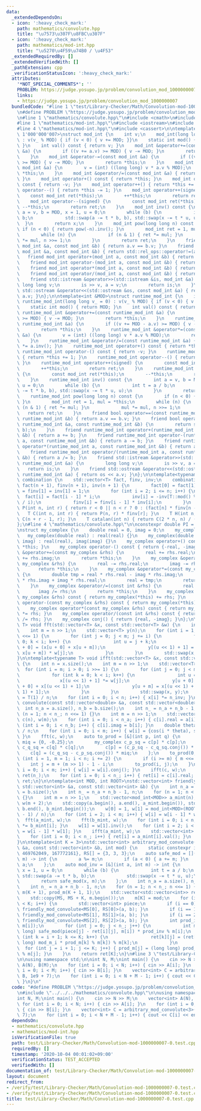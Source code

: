 ```yaml
---
data:
  _extendedDependsOn:
  - icon: ':heavy_check_mark:'
    path: mathematics/convolute.hpp
    title: "\u7573\u307F\u8FBC\u307F"
  - icon: ':heavy_check_mark:'
    path: mathematics/mod-int.hpp
    title: "\u5270\u4F59\u74B0 / \u4F53"
  _extendedRequiredBy: []
  _extendedVerifiedWith: []
  _pathExtension: cpp
  _verificationStatusIcon: ':heavy_check_mark:'
  attributes:
    '*NOT_SPECIAL_COMMENTS*': ''
    PROBLEM: https://judge.yosupo.jp/problem/convolution_mod_1000000007
    links:
    - https://judge.yosupo.jp/problem/convolution_mod_1000000007
  bundledCode: "#line 1 \"test/Library-Checker/Math/Convolution-mod-1000000007-0.test.cpp\"\
    \n#define PROBLEM \"https://judge.yosupo.jp/problem/convolution_mod_1000000007\"\
    \n#line 1 \"mathematics/convolute.hpp\"\n#include <cmath>\n#include <vector>\n\
    #line 1 \"mathematics/mod-int.hpp\"\n#include <iostream>\n#include <utility>\n\
    #line 4 \"mathematics/mod-int.hpp\"\n#include <cassert>\n\ntemplate<int MOD =\
    \ 1'000'000'007>\nstruct mod_int {\n    int v;\n    mod_int(long long v_ = 0)\
    \ : v(v_ % MOD) { if (v < 0) { v += MOD; }}\n    static int mod() { return MOD;\
    \ }\n    int val() const { return v; }\n    mod_int &operator+=(const mod_int\
    \ &a) {\n        if ((v += a.v) >= MOD) { v -= MOD; }\n        return *this;\n\
    \    }\n    mod_int &operator-=(const mod_int &a) {\n        if ((v += MOD - a.v)\
    \ >= MOD) { v -= MOD; }\n        return *this;\n    }\n    mod_int &operator*=(const\
    \ mod_int &a) {\n        v = (int) ((long long) v * a.v % MOD);\n        return\
    \ *this;\n    }\n    mod_int &operator/=(const mod_int &a) { return *this *= a.inv();\
    \ }\n    mod_int operator+() const { return *this; }\n    mod_int operator-()\
    \ const { return -v; }\n    mod_int operator++() { return *this += 1; }\n    mod_int\
    \ operator--() { return *this -= 1; }\n    mod_int operator++(signed) {\n    \
    \    const mod_int ret(*this);\n        ++*this;\n        return ret;\n    }\n\
    \    mod_int operator--(signed) {\n        const mod_int ret(*this);\n       \
    \ --*this;\n        return ret;\n    }\n    mod_int inv() const {\n        int\
    \ a = v, b = MOD, x = 1, u = 0;\n        while (b) {\n            int t = a /\
    \ b;\n            std::swap(a -= t * b, b), std::swap(x -= t * u, u);\n      \
    \  }\n        return x;\n    }\n    mod_int pow(long long n) const {\n       \
    \ if (n < 0) { return pow(-n).inv(); }\n        mod_int ret = 1, mul = *this;\n\
    \        while (n) {\n            if (n & 1) { ret *= mul; }\n            mul\
    \ *= mul, n >>= 1;\n        }\n        return ret;\n    }\n    friend bool operator==(const\
    \ mod_int &a, const mod_int &b) { return a.v == b.v; }\n    friend bool operator!=(const\
    \ mod_int &a, const mod_int &b) { return std::rel_ops::operator!=(a, b); }\n \
    \   friend mod_int operator+(mod_int a, const mod_int &b) { return a += b; }\n\
    \    friend mod_int operator-(mod_int a, const mod_int &b) { return a -= b; }\n\
    \    friend mod_int operator*(mod_int a, const mod_int &b) { return a *= b; }\n\
    \    friend mod_int operator/(mod_int a, const mod_int &b) { return a /= b; }\n\
    \    friend std::istream &operator>>(std::istream &is, mod_int &a) {\n       \
    \ long long v;\n        is >> v, a = v;\n        return is;\n    }\n    friend\
    \ std::ostream &operator<<(std::ostream &os, const mod_int &a) { return os <<\
    \ a.v; }\n};\n\ntemplate<int &MOD>\nstruct runtime_mod_int {\n    int v;\n   \
    \ runtime_mod_int(long long v_ = 0) : v(v_ % MOD) { if (v < 0) { v += MOD; }}\n\
    \    static int mod() { return MOD; }\n    int val() const { return v; }\n   \
    \ runtime_mod_int &operator+=(const runtime_mod_int &a) {\n        if ((v += a.v)\
    \ >= MOD) { v -= MOD; }\n        return *this;\n    }\n    runtime_mod_int &operator-=(const\
    \ runtime_mod_int &a) {\n        if ((v += MOD - a.v) >= MOD) { v -= MOD; }\n\
    \        return *this;\n    }\n    runtime_mod_int &operator*=(const runtime_mod_int\
    \ &a) {\n        v = (int) ((long long) v * a.v % MOD);\n        return *this;\n\
    \    }\n    runtime_mod_int &operator/=(const runtime_mod_int &a) { return *this\
    \ *= a.inv(); }\n    runtime_mod_int operator+() const { return *this; }\n   \
    \ runtime_mod_int operator-() const { return -v; }\n    runtime_mod_int operator++()\
    \ { return *this += 1; }\n    runtime_mod_int operator--() { return *this -= 1;\
    \ }\n    runtime_mod_int operator++(signed) {\n        const mod_int ret(*this);\n\
    \        ++*this;\n        return ret;\n    }\n    runtime_mod_int operator--(signed)\
    \ {\n        const mod_int ret(*this);\n        --*this;\n        return ret;\n\
    \    }\n    runtime_mod_int inv() const {\n        int a = v, b = MOD, x = 1,\
    \ u = 0;\n        while (b) {\n            int t = a / b;\n            std::swap(a\
    \ -= t * b, b), std::swap(x -= t * u, u);\n        }\n        return x;\n    }\n\
    \    runtime_mod_int pow(long long n) const {\n        if (n < 0) { return pow(-n).inv();\
    \ }\n        mod_int ret = 1, mul = *this;\n        while (n) {\n            if\
    \ (n & 1) { ret *= mul; }\n            mul *= mul, n >>= 1;\n        }\n     \
    \   return ret;\n    }\n    friend bool operator==(const runtime_mod_int &a, const\
    \ runtime_mod_int &b) { return a.v == b.v; }\n    friend bool operator!=(const\
    \ runtime_mod_int &a, const runtime_mod_int &b) {\n        return std::rel_ops::operator!=(a,\
    \ b);\n    }\n    friend runtime_mod_int operator+(runtime_mod_int a, const runtime_mod_int\
    \ &b) { return a += b; }\n    friend runtime_mod_int operator-(runtime_mod_int\
    \ a, const runtime_mod_int &b) { return a -= b; }\n    friend runtime_mod_int\
    \ operator*(runtime_mod_int a, const runtime_mod_int &b) { return a *= b; }\n\
    \    friend runtime_mod_int operator/(runtime_mod_int a, const runtime_mod_int\
    \ &b) { return a /= b; }\n    friend std::istream &operator>>(std::istream &is,\
    \ runtime_mod_int &a) {\n        long long v;\n        is >> v, a = v;\n     \
    \   return is;\n    }\n    friend std::ostream &operator<<(std::ostream &os, const\
    \ runtime_mod_int &a) { return os << a.v; }\n};\n\ntemplate<typename T>\nstruct\
    \ combination {\n    std::vector<T> fact, finv, inv;\n    combination(int n) :\
    \ fact(n + 1), finv(n + 1), inv(n + 1) {\n        fact[0] = fact[1] = finv[0]\
    \ = finv[1] = inv[1] = 1;\n        for (int i = 2; i <= n; i++) {\n          \
    \  fact[i] = fact[i - 1] * i;\n            inv[i] = -inv[T::mod() % i] * (T::mod()\
    \ / i);\n            finv[i] = finv[i - 1] * inv[i];\n        }\n    }\n    T\
    \ P(int n, int r) { return r < 0 || n < r ? 0 : (fact[n] * finv[n - r]); }\n \
    \   T C(int n, int r) { return P(n, r) * finv[r]; }\n    T H(int n, int r) { return\
    \ C(n + r - 1, r); }\n    T catalan(int n) { return C(2 * n, n) / (n + 1); }\n\
    };\n#line 4 \"mathematics/convolute.hpp\"\n\nconstexpr double PI = 3.1415926535897932384626433832795028;\n\
    \nstruct my_complex {\n    double real = 0, imag = 0;\n    my_complex() {}\n \
    \   my_complex(double real) : real(real) {}\n    my_complex(double real, double\
    \ imag) : real(real), imag(imag) {}\n    my_complex operator+() const { return\
    \ *this; }\n    my_complex operator-() const { return {-real, -imag}; }\n    my_complex\
    \ &operator+=(const my_complex &rhs) {\n        real += rhs.real;\n        imag\
    \ += rhs.imag;\n        return *this;\n    }\n    my_complex &operator-=(const\
    \ my_complex &rhs) {\n        real -= rhs.real;\n        imag -= rhs.imag;\n \
    \       return *this;\n    }\n    my_complex &operator*=(const my_complex &rhs)\
    \ {\n        double tmp = real * rhs.real - imag * rhs.imag;\n        imag = real\
    \ * rhs.imag + imag * rhs.real;\n        real = tmp;\n        return *this;\n\
    \    }\n    my_complex &operator/=(const int &rhs) {\n        real /= rhs;\n \
    \       imag /= rhs;\n        return *this;\n    }\n    my_complex operator+(const\
    \ my_complex &rhs) const { return my_complex(*this) += rhs; }\n    my_complex\
    \ operator-(const my_complex &rhs) const { return my_complex(*this) -= rhs; }\n\
    \    my_complex operator*(const my_complex &rhs) const { return my_complex(*this)\
    \ *= rhs; }\n    my_complex operator/(const int &rhs) const { return my_complex(*this)\
    \ /= rhs; }\n    my_complex conj() { return {real, -imag}; }\n};\n\ntemplate<typename\
    \ T> void fft(std::vector<T> &x, const std::vector<T> &w) {\n    int n = x.size();\n\
    \    int m = n >> 1;\n    std::vector<T> y(n);\n    for (int i = 1; i <= m; i\
    \ <<= 1) {\n        for (int j = 0; j < m; j += i) {\n            for (int k =\
    \ 0; k < i; k++) {\n                int u = j + k;\n                y[(u << 1)\
    \ + 0] = (x[u + 0] + x[u + m]);\n                y[(u << 1) + 1] = (x[u + 0] -\
    \ x[u + m]) * w[j];\n            }\n        }\n        std::swap(x, y);\n    }\n\
    }\n\ntemplate<typename T> void ifft(std::vector<T> &x, const std::vector<T> &w)\
    \ {\n    int n = x.size();\n    int m = n >> 1;\n    std::vector<T> y(n);\n  \
    \  for (int i = m; i > 0; i >>= 1) {\n        for (int j = 0; j < m; j += i) {\n\
    \            for (int k = 0; k < i; k++) {\n                int u = j + k;\n \
    \               x[(u << 1) + 1] *= w[j];\n                y[u + 0] = x[(u << 1)\
    \ + 0] + x[(u << 1) + 1];\n                y[u + m] = x[(u << 1) + 0] - x[(u <<\
    \ 1) + 1];\n            }\n        }\n        std::swap(x, y);\n    }\n    T n_inv\
    \ = T(1) / n;\n    for (int i = 0; i < n; i++) { x[i] *= n_inv; }\n}\n\nstd::vector<double>\
    \ convolute(const std::vector<double> &a, const std::vector<double> &b) {\n  \
    \  int n_a = a.size(), n_b = b.size();\n    int n_ = n_a + n_b - 1, n;\n    for\
    \ (n = 1; n < n_; n <<= 1) {}\n    int m = n >> 1;\n    std::vector<my_complex>\
    \ c(n), w(m);\n    for (int i = 0; i < n_a; i++) { c[i].real = a[i]; }\n    for\
    \ (int i = 0; i < n_b; i++) { c[i].imag = b[i]; }\n    double theta = -2 * PI\
    \ / n;\n    for (int i = 0; i < m; i++) { w[i] = {cos(i * theta), sin(i * theta)};\
    \ }\n    fft(c, w);\n    auto to_prod = [&](int p, int q) {\n        static my_complex\
    \ miq = {0, -0.25};\n        my_complex c_p_sq = c[p] * c[p];\n        my_complex\
    \ c_q_sq = c[q] * c[q];\n        c[p] = (c_p_sq - c_q_sq.conj()) * miq;\n    \
    \    c[q] = (c_q_sq - c_p_sq.conj()) * miq;\n    };\n    to_prod(0, 0);\n    for\
    \ (int i = 1, m = 1; i < n; i += 2) {\n        if (i >= m) { m <<= 1; }\n    \
    \    int j = m + (m >> 1) - 1 - i;\n        to_prod(i, j);\n    }\n    for (int\
    \ i = 0; i < m; i++) { w[i] = w[i].conj(); }\n    ifft(c, w);\n    std::vector<double>\
    \ ret(n_);\n    for (int i = 0; i < n_; i++) { ret[i] = c[i].real; }\n    return\
    \ ret;\n}\n\ntemplate<int MOD, int ROOT>\nstd::vector<int> friendly_mod_convolute(const\
    \ std::vector<int> &a, const std::vector<int> &b) {\n    int n_a = a.size(), n_b\
    \ = b.size();\n    int n_ = n_a + n_b - 1, n;\n    for (n = 1; n < n_; n <<= 1)\
    \ {}\n    int m = n >> 1;\n    std::vector<mod_int<MOD>> a_mint(n), b_mint(n),\
    \ w(m + 2);\n    std::copy(a.begin(), a.end(), a_mint.begin()), std::copy(b.begin(),\
    \ b.end(), b_mint.begin());\n    w[0] = 1, w[1] = mod_int<MOD>(ROOT).pow((MOD\
    \ - 1) / n);\n    for (int i = 2; i < m; i++) { w[i] = w[i - 1] * w[1]; }\n  \
    \  fft(a_mint, w);\n    fft(b_mint, w);\n    for (int i = 0; i < n; i++) { a_mint[i]\
    \ *= b_mint[i]; }\n    w[1] = w[1].inv();\n    for (int i = 2; i < m; i++) { w[i]\
    \ = w[i - 1] * w[1]; }\n    ifft(a_mint, w);\n    std::vector<int> ret(n_);\n\
    \    for (int i = 0; i < n_; i++) { ret[i] = a_mint[i].val(); }\n    return ret;\n\
    }\n\ntemplate<int K = 3>\nstd::vector<int> arbitrary_mod_convolute(const std::vector<int>\
    \ &a, const std::vector<int> &b, int mod) {\n    static constexpr int MS[] = {998244353,\
    \ 469762049, 167772161}, RS[] = {3, 3, 3};\n    auto safe_mod = [](int a, int\
    \ m) -> int {\n        a %= m;\n        if (a < 0) { a += m; }\n        return\
    \ a;\n    };\n    auto mod_inv = [&](int a, int m) -> int {\n        int b = m,\
    \ x = 1, u = 0;\n        while (b) {\n            int t = a / b;\n           \
    \ std::swap(a -= t * b, b);\n            std::swap(x -= t * u, u);\n        }\n\
    \        return safe_mod(x, m);\n    };\n    int n_a = a.size(), n_b = b.size();\n\
    \    int n_ = n_a + n_b - 1, n;\n    for (n = 1; n < n_; n <<= 1) {}\n    std::vector<int>\
    \ m(K + 1), prod_m(K + 1, 1);\n    std::vector<std::vector<int>> ret(K + 1, std::vector<int>(n_));\n\
    \    std::copy(MS, MS + K, m.begin());\n    m[K] = mod;\n    for (int i = 0; i\
    \ < K; i++) {\n        std::vector<int> piece;\n        if (i == 0) { piece =\
    \ friendly_mod_convolute<MS[0], RS[0]>(a, b); }\n        if (i == 1) { piece =\
    \ friendly_mod_convolute<MS[1], RS[1]>(a, b); }\n        if (i == 2) { piece =\
    \ friendly_mod_convolute<MS[2], RS[2]>(a, b); }\n        int prod_inv = mod_inv(prod_m[i],\
    \ m[i]);\n        for (int j = 0; j < n_; j++) {\n            int mod_m_i = (long\
    \ long) safe_mod(piece[j] - ret[i][j], m[i]) * prod_inv % m[i];\n            for\
    \ (int k = i + 1; k <= K; k++) {\n                ret[k][j] = (ret[k][j] + (long\
    \ long) mod_m_i * prod_m[k] % m[k]) % m[k];\n            }\n        }\n      \
    \  for (int j = i + 1; j <= K; j++) { prod_m[j] = (long long) prod_m[j] * m[i]\
    \ % m[j]; }\n    }\n    return ret[K];\n}\n#line 3 \"test/Library-Checker/Math/Convolution-mod-1000000007-0.test.cpp\"\
    \n\nusing namespace std;\n\nint N, M;\nint main() {\n    cin >> N >> M;\n    vector<int>\
    \ A(N), B(M);\n    for (int i = 0; i < N; i++) { cin >> A[i]; }\n    for (int\
    \ i = 0; i < M; i++) { cin >> B[i]; }\n    vector<int> C = arbitrary_mod_convolute<3>(A,\
    \ B, 1e9 + 7);\n    for (int i = 0; i < N + M - 1; i++) { cout << C[i] << endl;\
    \ }\n}\n"
  code: "#define PROBLEM \"https://judge.yosupo.jp/problem/convolution_mod_1000000007\"\
    \n#include \"../../../mathematics/convolute.hpp\"\n\nusing namespace std;\n\n\
    int N, M;\nint main() {\n    cin >> N >> M;\n    vector<int> A(N), B(M);\n   \
    \ for (int i = 0; i < N; i++) { cin >> A[i]; }\n    for (int i = 0; i < M; i++)\
    \ { cin >> B[i]; }\n    vector<int> C = arbitrary_mod_convolute<3>(A, B, 1e9 +\
    \ 7);\n    for (int i = 0; i < N + M - 1; i++) { cout << C[i] << endl; }\n}"
  dependsOn:
  - mathematics/convolute.hpp
  - mathematics/mod-int.hpp
  isVerificationFile: true
  path: test/Library-Checker/Math/Convolution-mod-1000000007-0.test.cpp
  requiredBy: []
  timestamp: '2020-10-04 00:01:02+09:00'
  verificationStatus: TEST_ACCEPTED
  verifiedWith: []
documentation_of: test/Library-Checker/Math/Convolution-mod-1000000007-0.test.cpp
layout: document
redirect_from:
- /verify/test/Library-Checker/Math/Convolution-mod-1000000007-0.test.cpp
- /verify/test/Library-Checker/Math/Convolution-mod-1000000007-0.test.cpp.html
title: test/Library-Checker/Math/Convolution-mod-1000000007-0.test.cpp
---
```


